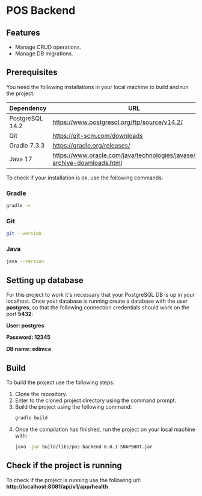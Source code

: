 # POS Backend

## Features

- Manage CRUD operations.
- Manage DB migrations.

## Prerequisites

You need the following installations in your local machine to build and run the project:

| Dependency | URL |
| ------ | ------ |
|PostgreSQL 14.2|https://www.postgresql.org/ftp/source/v14.2/|
| Git | https://git-scm.com/downloads |
| Gradle 7.3.3 | https://gradle.org/releases/ |
| Java 17 | https://www.oracle.com/java/technologies/javase/jdk17-archive-downloads.html |

To check if your installation is ok, use the following commands:
### Gradle
```sh
gradle -v
```
### Git
```sh
git --version
```
### Java
```sh
java --version
```
## Setting up database
For this project to work it's necessary that your PostgreSQL DB is up in your localhost. Once your database is running create a database with the user **postgres**, so that the following connection credentials should work on the port **5432**:

**User: postgres**

**Password: 12345**

**DB name: edimca**

## Build

To build the project use the following steps:

1) Clone the repository.
2) Enter to the cloned project directory using the command prompt.
3) Build the project using the following command:
    ```sh
    gradle build
    ```
4) Once the compilation has finished, run the project on your local machine with:
    ```sh
    java -jar build/libs/pos-backend-0.0.1-SNAPSHOT.jar
    ```
## Check if the project is running
To check if the project is running use the following url:
**http://localhost:8081/api/v1/app/health**